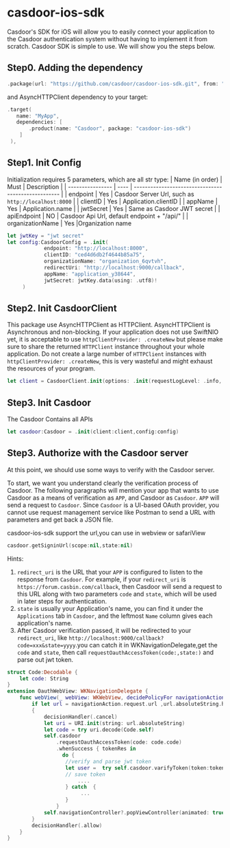 # casdoor-ios-sdk
Casdoor's SDK for iOS will allow you to easily connect your application to the Casdoor authentication system without having to implement it from scratch.
Casdoor SDK is simple to use. We will show you the steps below.
## Step0. Adding the dependency
```swift
.package(url: "https://github.com/casdoor/casdoor-ios-sdk.git", from: "x.x.x")
```
and AsyncHTTPClient dependency to your target:
```swift
.target(
   name: "MyApp", 
   dependencies: [
       .product(name: "Casdoor", package: "casdoor-ios-sdk")
    ]
 ),
```
## Step1. Init Config
Initialization requires 5 parameters, which are all str type:
| Name (in order)  | Must | Description                                         |
| ---------------- | ---- | --------------------------------------------------- |
| endpoint         | Yes  | Casdoor Server Url, such as `http://localhost:8000` |
| clientID         | Yes  | Application.clientID                              |
| appName           | Yes  | Application.name                           |
| jwtSecret        | Yes  | Same as Casdoor JWT secret                         |
| apiEndpoint       | NO  | Casdoor Api Url, default endpoint + "/api/"   |
| organizationName | Yes  |Organization name
```swift
let jwtKey = "jwt secret"
let config:CasdoorConfig = .init(
            endpoint: "http://localhost:8000",
            clientID: "ced4d6db2f4644b85a75",
            organizationName: "organization_6qvtvh",
            redirectUri: "http://localhost:9000/callback",
            appName: "application_y38644",
            jwtSecret: jwtKey.data(using: .utf8)!
     )
```
## Step2. Init CasdoorClient
This package use AsyncHTTPClient as HTTPClient.
AsyncHTTPClient is Asynchronous and non-blocking.
If your application does not use SwiftNIO yet, it is acceptable to use `httpClientProvider: .createNew` but please make sure to share the returned `HTTPClient` instance throughout your whole application. Do not create a large number of `HTTPClient` instances with `httpClientProvider: .createNew`, this is very wasteful and might exhaust the resources of your program.
```swift
let client = CasdoorClient.init(options: .init(requestLogLevel: .info, errorLogLevel: .debug), httpClientProvider: .createNew, logger: .init(label: "casdoor-test"))
```
## Step3. Init Casdoor
The Casdoor Contains all APIs
```swift
let casdoor:Casdoor = .init(client:client,config:config)
```
## Step3. Authorize with the Casdoor server
At this point, we should use some ways to verify with the Casdoor server.  

To start, we want you understand clearly the verification process of Casdoor.
The following paragraphs will mention your app that wants to use Casdoor as a means
of verification as `APP`, and Casdoor as `Casdoor`.
`APP` will send a request to `Casdoor`. Since `Casdoor` is a UI-based OAuth
   provider, you cannot use request management service like Postman to send a URL
   with parameters and get back a JSON file.  

casdoor-ios-sdk support the url,you can use in webview or safariView
```swift
casdoor.getSigninUrl(scope:nil,state:nil)
```
Hints:
1. `redirect_uri` is the URL that your `APP` is configured to
listen to the response from `Casdoor`. For example, if your `redirect_uri` is `https://forum.casbin.com/callback`, then Casdoor will send a request to this URL along with two parameters `code` and `state`, which will be used in later steps for authentication. 
2. `state` is usually your Application's name, you can find it under the `Applications` tab in `Casdoor`, and the leftmost `Name` column gives each application's name.
3. After Casdoor verification passed, it will be redirected to your `redirect_uri`, like `http://localhost:9000/callback?code=xxx&state=yyyy`.you can catch it in WKNavigationDelegate,get the `code` and `state`, then call `requestOauthAccessToken(code:,state:)` and parse out jwt token.

``` swift
struct Code:Decodable {
    let code: String
}
extension OauthWebView: WKNavigationDelegate {
    func webView(_ webView: WKWebView, decidePolicyFor navigationAction: WKNavigationAction, decisionHandler: @escaping (WKNavigationActionPolicy) -> Void) {
        if let url = navigationAction.request.url ,url.absoluteString.hasPrefix("http://localhost:9000/callback")
        {
            decisionHandler(.cancel)
            let uri = URI.init(string: url.absoluteString)
            let code = try uri.decode(Code.self)
            self.casdoor
                .requestOauthAccessToken(code: code.code)
                .whenSuccess { tokenRes in
                  do {
                   //verify and parse jwt token
                   let user =  try self.casdoor.varifyToken(token:tokenRes.accessToken)
                   // save token
                       ....
                   } catch  {
                        ...    
                   }
                }
            self.navigationController?.popViewController(animated: true)
        }
        decisionHandler(.allow)
    }
}
```


